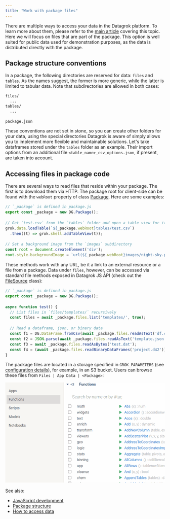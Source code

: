 ```yaml
---
title: "Work with package files"
---
```


There are multiple ways to access your data in the Datagrok platform. To learn more about them,
please refer to the [main article](../db/access-data.md) covering this topic. Here we will focus on
files that are part of the package. This option is well suited for public data used for
demonstration purposes, as the data is distributed directly with the package.

## Package structure conventions

In a package, the following directories are reserved for data: `files` and `tables`. As
the names suggest, the former is more generic, while the latter is limited to tabular data.
Note that subdirectories are allowed in both cases:

```
files/
  ...
tables/
  ...

package.json
```

These conventions are not set in stone, so you can create other folders for your data, using
the special directories Datagrok is aware of simply allows you to implement more flexible and
maintainable solutions. Let's take dataframes stored under the `tables` folder as an example.
Their import options from an additional file `<table_name>_csv_options.json`, if present,
are taken into account.

## Accessing files in package code

There are several ways to read files that reside within your package. The first is to download
them via HTTP. The package root for client-side can be found with the `webRoot` property of class
[Package](https://datagrok.ai/js-api/dg/classes/Package). Here are some examples:

```js
// `_package` is defined in package.js
export const _package = new DG.Package();

// Get `test.csv` from the `tables` folder and open a table view for it
grok.data.loadTable(`${_package.webRoot}tables/test.csv`)
  .then((t) => grok.shell.addTableView(t));

// Set a background image from the `images` subdirectory
const root = document.createElement('div');
root.style.backgroundImage = `url(${_package.webRoot}images/night-sky.png)`;
```

These methods work with any URL, be it a link to an external resource or a file from a package.
Data under `files`, however, can be accessed via standard file methods exposed in Datagrok JS
API (check out the [FileSource](https://datagrok.ai/js-api/dg/classes/FileSource) class):

```js
// `_package` is defined in package.js
export const _package = new DG.Package();

async function test() {
  // List files in `files/templates/` recursively
  const files = await _package.files.list('templates/', true);

  // Read a dataframe, json, or binary data
  const f1 = DG.DataFrame.fromCsv(await _package.files.readAsText('df.csv'));
  const f2 = JSON.parse(await _package.files.readAsText('template.json'));
  const f3 = await _package.files.readAsBytes('test.dat');
  const f4 = (await _package.files.readBinaryDataFrames('project.d42'))[0];
}
```

The package files are located in a storage specified in `GROK_PARAMETERS` (see
[configuration details](../../../deploy/configuration.md)), for example, in an S3 bucket.
Users can browse these files from `Files | App Data | <Package>`:

![Browsing files](../apps/app-data.gif "Find package data in the file browser")

See also:

* [JavaScript development](../../develop.md)
* [Package structure](../../develop.md#package-structure)
* [How to access data](../db/access-data.md)
